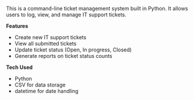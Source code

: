This is a command-line ticket management system built in Python. It allows users to log, view, and manage IT support tickets.

**Features**
- Create new IT support tickets
- View all submitted tickets
- Update ticket status (Open, In progress, Closed)
- Generate reports on ticket status counts

**Tech Used**
- Python
- CSV for data storage
- datetime for date handling

  
